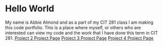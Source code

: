 # Hello World
My name is Abbie Almond and as a part of my CIT 281 class I am making this code portfolio.
This is a place where myself, or others who are interested can view my code and the work that I have done this term in CIT 281.
[Project 2 Project Page](https://github.com/UO-CIT/p2-17s-aalmond)
[Project 3 Project Page](https://github.com/UO-CIT/p3-17s-aalmond)
[Project 4 Project Page](https://github.com/UO-CIT/p4-17s-aalmond)
